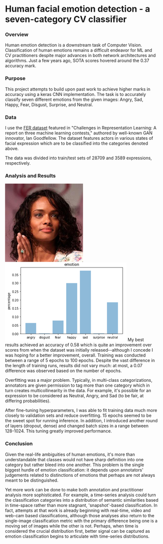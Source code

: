 # Human facial emotion detection - a seven-category CV classifier

### Overview
Human emotion detection is a downstream task of Computer Vision. Classification of human emotions remains a difficult endeavor for ML and CV practitioners despite major advances in both network architectures and algorithms. Just a few years ago, SOTA scores hovered around the 0.37 accuracy mark.

### Purpose
This project attempts to build upon past work to achieve higher marks in accuracy using a keras CNN implementation. The task is to accurately classify seven different emotions from the given images: Angry, Sad, Happy, Fear, Disgust, Surprise, and Neutral.

### Data
I use the [FER dataset](https://arxiv.org/abs/1307.0414) featured in "Challenges in Representation Learning: A report on three machine learning contests," authored by well-known GAN innovator, Ian Goodfellow. The dataset features actors in various states of facial expression which are to be classified into the categories denoted above.

The data was divided into train/test sets of 28709 and 3589 expressions, respectively.  

### Analysis and Results

![dee](img/dee_256.png)
![plot_dee](img/plot_dee.png)
My best results achieved an accuracy of 0.58 which is quite an improvement over scores from when the dataset was initially released--although I concede I was hoping for a better improvement, overall. Training was conducted between a range of 5 epochs to 100 epochs. Despite the vast difference in the length of training runs, results did not vary much: at most, a 0.07 difference was observed based on the number of epochs.

Overfitting was a major problem. Typically, in multi-class categorizations, annotators are given permission to tag more than one category which in turn creates multicollinearity in the data. For example, it's possible for an expression to be considered as Neutral, Angry, and Sad (to be fair, at differing probabilities).  

After fine-tuning hyperparameters, I was able to fit training data much more closely to validation sets and reduce overfitting. 15 epochs seemed to be the sweet spot for running inference. In addition, I introduced another round of layers (dropout, dense) and changed batch sizes in a range between 128-1024. This tuning greatly improved performance.

### Conclusion
Given the real-life ambiguities of human emotions, it's more than understandable that classes would not have sharp definition into one category but rather bleed into one another. This problem is the single biggest hurdle of emotion classification: it depends upon annotators' judgements related to distinctions of emotions that perhaps are not always meant to be distinguished.  

Yet more work can be done to make both annotation and practitioner analysis more sophisticated. For example, a time-series analysis could turn the classification categories into a distribution of semantic similarities based in time-space rather than more stagnant, 'snapshot'-based classification. In fact, attempts at that work is already beginning with real-time, video and web-cam based classifications, although those analyses also return to the single-image classification metric with the primary difference being one is a moving set of images while the other is not. Perhaps, when time is considered the crucial distribution first, better signal can be captured as emotion classification begins to articulate with time-series distributions.  
